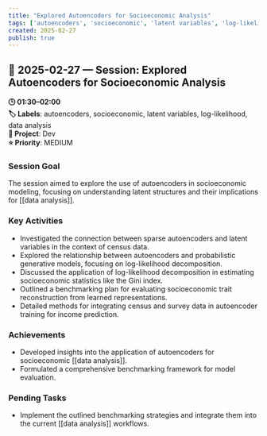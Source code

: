 ```yaml
---
title: "Explored Autoencoders for Socioeconomic Analysis"
tags: ['autoencoders', 'socioeconomic', 'latent variables', 'log-likelihood', 'data analysis']
created: 2025-02-27
publish: true
---
```


## 📅 2025-02-27 — Session: Explored Autoencoders for Socioeconomic Analysis

**🕒 01:30–02:00**  
**🏷️ Labels**: autoencoders, socioeconomic, latent variables, log-likelihood, data analysis  
**📂 Project**: Dev  
**⭐ Priority**: MEDIUM  


### Session Goal
The session aimed to explore the use of autoencoders in socioeconomic modeling, focusing on understanding latent structures and their implications for [[data analysis]].

### Key Activities
- Investigated the connection between sparse autoencoders and latent variables in the context of census data.
- Explored the relationship between autoencoders and probabilistic generative models, focusing on log-likelihood decomposition.
- Discussed the application of log-likelihood decomposition in estimating socioeconomic statistics like the Gini index.
- Outlined a benchmarking plan for evaluating socioeconomic trait reconstruction from learned representations.
- Detailed methods for integrating census and survey data in autoencoder training for income prediction.

### Achievements
- Developed insights into the application of autoencoders for socioeconomic [[data analysis]].
- Formulated a comprehensive benchmarking framework for model evaluation.

### Pending Tasks
- Implement the outlined benchmarking strategies and integrate them into the current [[data analysis]] workflows.
